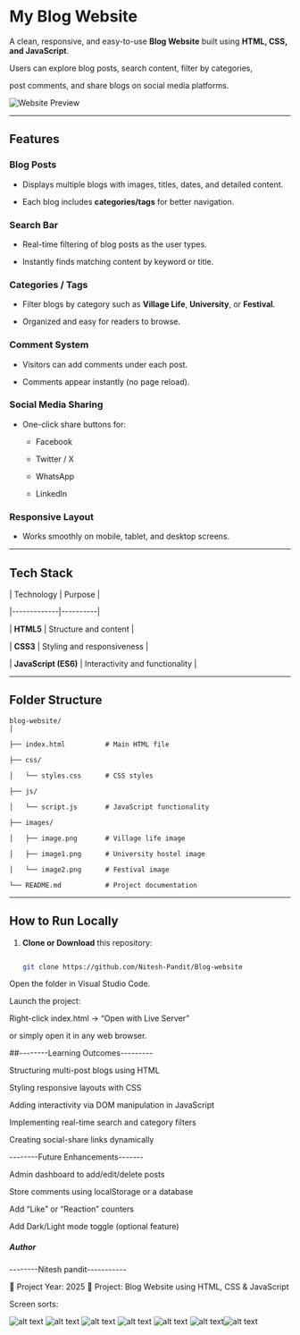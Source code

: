 #  My Blog Website

A clean, responsive, and easy-to-use **Blog Website** built using **HTML, CSS, and JavaScript**.  

Users can explore blog posts, search content, filter by categories, 

post comments, and share blogs on social media platforms.

![Website Preview](images/preview.png)

---

##  Features

###  Blog Posts

- Displays multiple blogs with images, titles, dates, and detailed content.  

- Each blog includes **categories/tags** for better navigation.

###  Search Bar

- Real-time filtering of blog posts as the user types.  

- Instantly finds matching content by keyword or title.

###  Categories / Tags
- Filter blogs by category such as **Village Life**, **University**, or **Festival**.  

- Organized and easy for readers to browse.

###  Comment System
- Visitors can add comments under each post.  

- Comments appear instantly (no page reload).

###  Social Media Sharing
- One-click share buttons for:

  - Facebook  

  - Twitter / X  

  - WhatsApp  

  - LinkedIn  

###  Responsive Layout
- Works smoothly on mobile, tablet, and desktop screens.

---

##  Tech Stack

| Technology | Purpose |

|-------------|----------|

| **HTML5** | Structure and content |

| **CSS3** | Styling and responsiveness |

| **JavaScript (ES6)** | Interactivity and functionality |

---

##  Folder Structure

```
blog-website/
│

├── index.html          # Main HTML file

├── css/

│   └── styles.css      # CSS styles

├── js/

│   └── script.js       # JavaScript functionality

├── images/

│   ├── image.png       # Village life image

│   ├── image1.png      # University hostel image

│   └── image2.png      # Festival image

└── README.md           # Project documentation

```


---

##  How to Run Locally

1. **Clone or Download** this repository:
   ```bash

   git clone https://github.com/Nitesh-Pandit/Blog-website

Open the folder in Visual Studio Code.

Launch the project:

Right-click index.html → “Open with Live Server”

or simply open it in any web browser.

 ##--------Learning Outcomes---------

Structuring multi-post blogs using HTML

Styling responsive layouts with CSS

Adding interactivity via DOM manipulation in JavaScript

Implementing real-time search and category filters

Creating social-share links dynamically

--------Future Enhancements-------

 Admin dashboard to add/edit/delete posts

 Store comments using localStorage or a database

 Add “Like” or “Reaction” counters

 Add Dark/Light mode toggle (optional feature)


 ##### Author

--------Nitesh pandit-----------

📅 Project Year: 2025
💼 Project: Blog Website using HTML, CSS & JavaScript

Screen sorts: 

![alt text](image.png)
![alt text](image-1.png)
![alt text](image-2.png)
![alt text](image-3.png)
![alt text](image-4.png)
![alt text](image-5.png)![alt text](image-6.png)